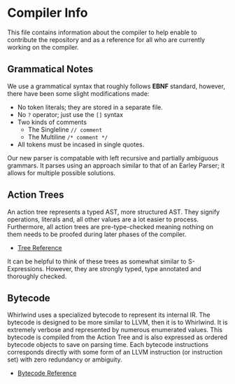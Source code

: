 # Compiler Info
This file contains information about the compiler to help enable to contribute the repository and as a reference
for all who are currently working on the compiler.

## Grammatical Notes

We use a grammatical syntax that roughly follows **EBNF** standard, however, there have been some slight modifications made:

- No token literals; they are stored in a separate file.
- No `?` operator; just use the `[]` syntax
- Two kinds of comments
  - The Singleline `// comment`
  - The Multiline `/* comment */`
- All tokens must be incased in single quotes.
  
Our new parser is compatable with left recursive and partially ambiguous grammars.  It parses using an approach similar to that of an Earley Parser; it allows for multiple possible solutions.

## Action Trees

An action tree represents a typed AST, more structured AST.
They signify operations, literals and, all other values are a lot
easier to process.  Furthermore, all action trees are pre-type-checked
meaning nothing on them needs to be proofed during later phases of the compiler.

- [Tree Reference](https://github.com/ComedicChimera/Whirlwind/blob/master/Whirlwind/docs/trees.md)

It can be helpful to think of these trees as somewhat similar to
S-Expressions. However, they are strongly typed, type annotated and thoroughly
checked.

## Bytecode

Whirlwind uses a specialized bytecode to represent its internal IR.  The bytecode is designed to
be more similar to LLVM, then it is to Whirlwind. It is extremely verbose and represented by numerous
enumerated values. This bytecode is compiled from the Action Tree and is also expressed as ordered
bytecode objects to save on parsing time.  Each bytecode instructions corresponds directly with some
form of an LLVM instruction (or instruction set) with zero redundancy or ambiguity.

 - [Bytecode Reference](https://github.com/ComedicChimera/Whirlwind/blob/master/Whirlwind/docs/bytecode.md)
